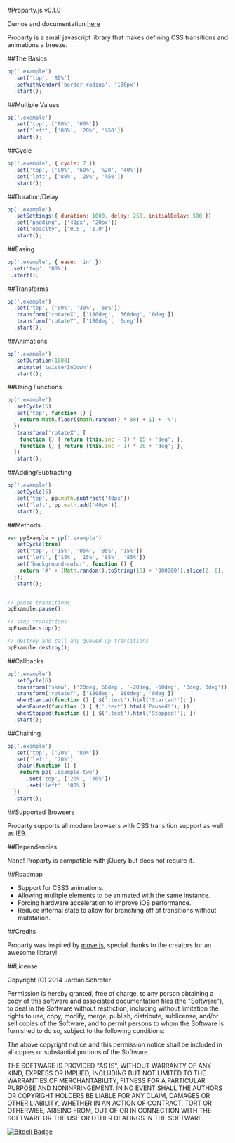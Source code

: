 #Proparty.js v0.1.0

Demos and documentation [here](http://jschr.github.com/proparty/)

Proparty is a small javascript library that makes defining CSS transitions and animations a breeze.

##The Basics

```js
pp('.example')
  .set('top', '80%')
  .setWithVendor('border-radius', '100px')
  .start();
```

##Multiple Values

```js
pp('.example')
  .set('top', ['80%', '60%'])
  .set('left', ['80%', '20%', '%50'])
  .start();
```

##Cycle

```js
pp('.example', { cycle: 7 })
  .set('top', ['80%', '60%', '%20', '40%'])
  .set('left', ['80%', '20%', '%50'])
  .start();
```

##Duration/Delay

```js
pp('.example')
  .setSettings({ duration: 1000, delay: 250, initialDelay: 500 })
  .set('padding', ['40px', '20px'])
  .set('opacity', ['0.5', '1.0'])
  .start();
```

##Easing

```js
pp('.example', { ease: 'in' })
 .set('top', '80%')
 .start();
```

##Transforms

```js
pp('.example')
  .set('top', ['80%', '30%', '50%'])
  .transform('rotateX', ['180deg', '360deg', '0deg'])
  .transform('rotateY', ['180deg', '0deg'])
  .start();
```

##Animations
```js
pp('.example')
  .setDuration(1000)
  .animate('twisterInDown')
  .start();
```

##Using Functions

```js
pp('.example')
  .setCycle(5)
  .set('top', function () { 
    return Math.floor((Math.random() * 80) + 1) + '%'; 
  })
  .transform('rotateX', [
    function () { return (this.inc + 1) * 15 + 'deg'; },
    function () { return (this.inc + 1) * 20 + 'deg'; },
  ])
  .start();
```

##Adding/Subtracting

```js
pp('.example')
  .setCycle(5)
  .set('top', pp.math.subtract('40px'))
  .set('left', pp.math.add('40px'))
  .start();
```

##Methods

```js
var ppExample = pp('.example')
  .setCycle(true)
  .set('top', ['15%', '85%', '85%', '15%'])
  .set('left', ['15%', '15%', '85%', '85%'])
  .set('background-color', function () { 
    return '#' + (Math.random().toString(16) + '000000').slice(2, 8); 
  });
  .start();


// pause transitions
ppExample.pause();

// stop transitions
ppExample.stop();

// destroy and call any queued up transitions
ppExample.destroy();
```

##Callbacks

```js
pp('.example')
  .setCycle(6)
  .transform('skew', ['20deg, 60deg', '-20deg, -60deg', '0deg, 0deg'])
  .transform('rotateY', ['180deg', '180deg', '0deg'])
  .whenStarted(function () { $('.text').html('Started!'); })
  .whenPaused(function () { $('.text').html('Paused!'); })
  .whenStopped(function () { $('.text').html('Stopped!'); })
  .start();
```

##Chaining

```js
pp('.example')
  .set('top', ['20%', '80%'])
  .set('left', '20%')
  .chain(function () {
    return pp('.example-two')
      .set('top', ['20%', '80%'])
      .set('left', '80%')
  })
  .start();
```

##Supported Browsers

Proparty supports all modern browsers with CSS transition support as well as IE9.

##Dependencies

None! Proparty is compatible with jQuery but does not require it.

##Roadmap

* Support for CSS3 animations.
* Allowing mulitple elements to be animated with the same instance.
* Forcing hardware acceleration to improve iOS performance.
* Reduce internal state to allow for branching off of transitions without mutatation.

##Credits

Proparty was inspired by [move.js](https://github.com/visionmedia/move.js), special thanks to the creators for an awesome library!

##License

Copyright (C) 2014 Jordan Schroter

Permission is hereby granted, free of charge, to any person obtaining a copy
of this software and associated documentation files (the "Software"), to deal
in the Software without restriction, including without limitation the rights
to use, copy, modify, merge, publish, distribute, sublicense, and/or sell
copies of the Software, and to permit persons to whom the Software is
furnished to do so, subject to the following conditions:

The above copyright notice and this permission notice shall be included in
all copies or substantial portions of the Software.

THE SOFTWARE IS PROVIDED "AS IS", WITHOUT WARRANTY OF ANY KIND, EXPRESS OR
IMPLIED, INCLUDING BUT NOT LIMITED TO THE WARRANTIES OF MERCHANTABILITY,
FITNESS FOR A PARTICULAR PURPOSE AND NONINFRINGEMENT. IN NO EVENT SHALL THE
AUTHORS OR COPYRIGHT HOLDERS BE LIABLE FOR ANY CLAIM, DAMAGES OR OTHER
LIABILITY, WHETHER IN AN ACTION OF CONTRACT, TORT OR OTHERWISE, ARISING FROM,
OUT OF OR IN CONNECTION WITH THE SOFTWARE OR THE USE OR OTHER DEALINGS IN
THE SOFTWARE.

[![Bitdeli Badge](https://d2weczhvl823v0.cloudfront.net/jschr/proparty/trend.png)](https://bitdeli.com/free "Bitdeli Badge")

